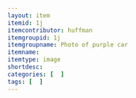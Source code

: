```yaml
---
layout: item
itemid: 1j
itemcontributor: huffman
itemgroupid: 1j
itemgroupname: Photo of purple car
itemname: 
itemtype: image
shortdesc: 
categories: [  ]
tags: [  ]
---
```







